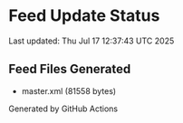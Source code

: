 # Feed Update Status
Last updated: Thu Jul 17 12:37:43 UTC 2025

## Feed Files Generated
- master.xml (81558 bytes)

Generated by GitHub Actions
